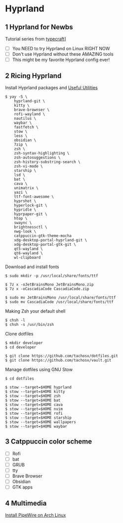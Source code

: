 # Hyprland

## 1  Hyprland for Newbs

Tutorial series from [typecraft](https://www.youtube.com/@typecraft_dev)]

- [ ] You NEED to try Hyprland on Linux RIGHT NOW
- [ ] Don't use Hyprland without these AMAZING tools
- [ ] This might be my favorite Hyprland config ever!

## 2  Ricing Hyprland

Install Hyprland packages and [Useful Utilities](https://wiki.hypr.land/Useful-Utilities/)

```shell
$ yay -S \
	hyprland-git \
	kitty \
	brave-brownser \
	rofi-wayland \
	nautilus \
	waybar \
	fastfetch \
	stow \
	less \
	obsidian \
	7zip \
	zsh \
	zsh-syntax-highlighting \
	zsh-autosuggestions \
	zsh-history-substring-search \
	zsh-vi-mode \
	starship \
	lsd \
	bat \
	cava \
	unimatrix \
	yazi \
	ttf-font-awesome \
	hyprshot \
	hyperlock-git \
	hypridle \
	hyprpaper-git \
	htop \
	swaync \
	brightnessctl \
	nwg-look \
	catppuccin-gtk-theme-mocha
	xdg-desktop-portal-hyprland-git \
	xdg-desktop-portal-gtk-git \
	qt5-wayland \
	qt6-wayland \
	wl-clipboard
```

Download and install fonts

```shell
$ sudo mkdir -p /usr/local/share/fonts/ttf

$ 7z x -oJetBrainsMono JetBrainsMono.zip
$ 7z x -oCascadiaCode CascadiaCode.zip

$ sudo mv JetBrainsMono /usr/local/share/fonts/ttf
$ sudo mv CascadiaCode /usr/local/share/fonts/ttf
```

Making Zsh your default shell

```shell
$ chsh -l
$ chsh -s /usr/bin/zsh
```

Clone dotfiles

```shell
$ mkdir developer
$ cd developer

$ git clone https://github.com/tachosx/dotfiles.git
$ git clone https://github.com/tachosx/vault.git
```

Manage dotfiles using GNU Stow

```shell
$ cd dotfiles

$ stow --target=$HOME hyprland
$ stow --target=$HOME kitty
$ stow --target=$HOME zsh
$ stow --target=$HOME bat
$ stow --target=$HOME cava
$ stow --target=$HOME nvim
$ stow --target=$HOME rofi
$ stow --target=$HOME starship
$ stow --target=$HOME wallpapers
$ stow --target=$HOME waybar
```

## 3  Catppuccin color scheme

- [ ] Rofi
- [ ] bat
- [ ] GRUB
- [ ] tty
- [ ] Brave Browser
- [ ] Obsidian
- [ ] GTK apps

## 4  Multimedia

[Install PipeWire on Arch Linux](https://linuxgenie.net/install-pipewire-on-arch-linux/)